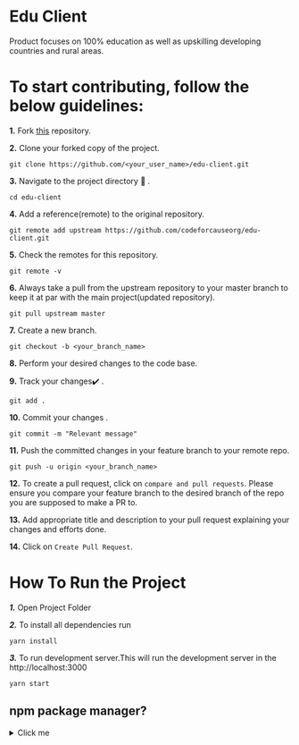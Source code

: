 # Edu Client

Product focuses on 100% education as well as upskilling developing countries and rural areas. 

# To start contributing, follow the below guidelines: 

**1.**  Fork [this](https://github.com/codeforcauseorg/edu-client.git) repository.

**2.**  Clone your forked copy of the project.

```
git clone https://github.com/<your_user_name>/edu-client.git
```

**3.** Navigate to the project directory :file_folder: .

```
cd edu-client
```

**4.** Add a reference(remote) to the original repository.

```
git remote add upstream https://github.com/codeforcauseorg/edu-client.git 
```

**5.** Check the remotes for this repository.

```
git remote -v
```

**6.** Always take a pull from the upstream repository to your master branch to keep it at par with the main project(updated repository).

```
git pull upstream master
```

**7.** Create a new branch.

```
git checkout -b <your_branch_name>
```

**8.** Perform your desired changes to the code base.

**9.** Track your changes:heavy_check_mark: .

```
git add . 
```

**10.** Commit your changes .

```
git commit -m "Relevant message"
```

**11.** Push the committed changes in your feature branch to your remote repo.

```
git push -u origin <your_branch_name>
```

**12.** To create a pull request, click on `compare and pull requests`. Please ensure you compare your feature branch to the desired branch of the repo you are supposed to make a PR to.


**13.** Add appropriate title and description to your pull request explaining your changes and efforts done.


**14.** Click on `Create Pull Request`.

# How To Run the Project

***1.*** Open Project Folder</br>

***2.*** To install all dependencies run
```
yarn install
```
***3.*** To run development server.This will run the development server in the http://localhost:3000
```
yarn start
```

## npm package manager?

<details><summary>Click me</summary>
<p>

#### open project folder and

***1.*** To install all dependencies run
```
npm install
```
***2.*** To run development server.This will run the development server in the http://localhost:3000
```
npm start
```

</p>
</details>



